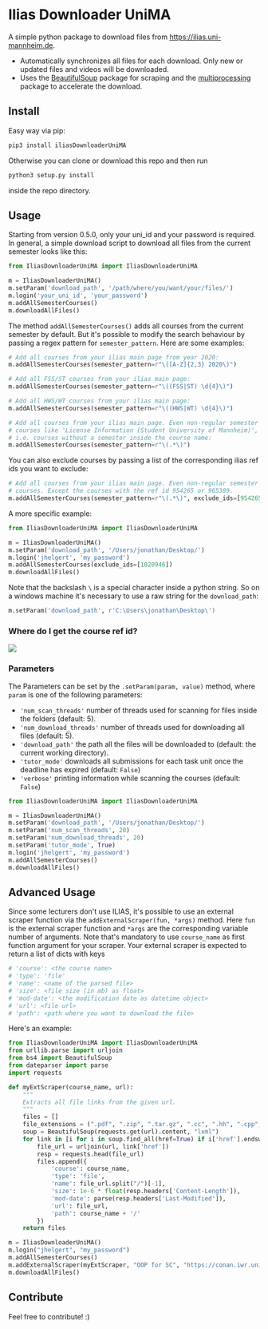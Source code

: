 
# Ilias Downloader UniMA

A simple python package to download files from https://ilias.uni-mannheim.de.

- Automatically synchronizes all files for each download. Only new or updated files and videos will be downloaded.
- Uses the [BeautifulSoup](https://www.crummy.com/software/BeautifulSoup/bs4/doc/) package for scraping and the [multiprocessing](https://docs.python.org/3/library/multiprocessing.html) package to accelerate the download.

## Install

Easy way via pip:

```bash
pip3 install iliasDownloaderUniMA
```

Otherwise you can clone or download this repo and then run

``` bash
python3 setup.py install 
```

inside the repo directory.

## Usage

Starting from version 0.5.0, only your uni_id and your password is required.
In general, a simple download script to download all files from the current
semester looks like this:

```python
from IliasDownloaderUniMA import IliasDownloaderUniMA

m = IliasDownloaderUniMA()
m.setParam('download_path', '/path/where/you/want/your/files/')
m.login('your_uni_id', 'your_password')
m.addAllSemesterCourses()
m.downloadAllFiles()
```

The method `addAllSemesterCourses()` adds all courses from the current semester
 by default. But it's possible to modify the search behaviour by passing a regex
pattern for `semester_pattern`. Here are some examples:

``` python
# Add all courses from your ilias main page from year 2020:
m.addAllSemesterCourses(semester_pattern=r"\([A-Z]{2,3} 2020\)")
```

``` python
# Add all FSS/ST courses from your ilias main page:
m.addAllSemesterCourses(semester_pattern=r"\((FSS|ST) \d{4}\)")
```

``` python
# Add all HWS/WT courses from your ilias main page:
m.addAllSemesterCourses(semester_pattern=r"\((HWS|WT) \d{4}\)")
```

``` python
# Add all courses from your ilias main page. Even non-regular semester
# courses like 'License Information (Student University of Mannheim)',
# i.e. courses without a semester inside the course name:
m.addAllSemesterCourses(semester_pattern=r"\(.*\)")
```

You can also exclude courses by passing a list of the corresponding
ilias ref ids you want to exclude:

``` python
# Add all courses from your ilias main page. Even non-regular semester
# courses. Except the courses with the ref id 954265 or 965389.
m.addAllSemesterCourses(semester_pattern=r"\(.*\)", exclude_ids=[954265, 965389])
```

A more specific example:

```python
from IliasDownloaderUniMA import IliasDownloaderUniMA

m = IliasDownloaderUniMA()
m.setParam('download_path', '/Users/jonathan/Desktop/')
m.login('jhelgert', 'my_password')
m.addAllSemesterCourses(exclude_ids=[1020946])
m.downloadAllFiles()
```

Note that the backslash `\` is a special character inside a python string.
So on a windows machine it's necessary to use a raw string for the `download_path`:

```python
m.setParam('download_path', r'C:\Users\jonathan\Desktop\')
```


### Where do I get the course ref id?

![](https://i.imgur.com/1MKl9un.png)

### Parameters

The Parameters can be set by the `.setParam(param, value)` method, where
`param` is one of the following parameters:

- `'num_scan_threads'` number of threads used for scanning for files
inside the folders (default: 5).
- `'num_download_threads'` number of threads used for downloading all files (default: 5).
- `'download_path'` the path all the files will be downloaded to (default: the current working directory).
- `'tutor_mode'` downloads all submissions for each task unit once the deadline has expired (default: `False`)
- `'verbose'` printing information while scanning the courses (default: `False`)


```python
from IliasDownloaderUniMA import IliasDownloaderUniMA

m = IliasDownloaderUniMA()
m.setParam('download_path', '/Users/jonathan/Desktop/')
m.setParam('num_scan_threads', 20)
m.setParam('num_download_threads', 20)
m.setParam('tutor_mode', True)
m.login('jhelgert', 'my_password')
m.addAllSemesterCourses()
m.downloadAllFiles()
```

## Advanced Usage

Since some lecturers don't use ILIAS, it's possible to use an
external scraper function via the `addExternalScraper(fun, *args)`
method. Here `fun` is the external scraper function and `*args`
are the corresponding variable number of arguments.
Note that's mandatory to use `course_name` as first function
argument for your scraper. Your external scraper is expected to
return a list of dicts with keys

``` python
# 'course': <the course name>
# 'type': 'file'
# 'name': <name of the parsed file>
# 'size': <file size (in mb) as float>
# 'mod-date': <the modification date as datetime object>
# 'url': <file url>
# 'path': <path where you want to download the file>
```

Here's an example:

``` python
from IliasDownloaderUniMA import IliasDownloaderUniMA
from urllib.parse import urljoin
from bs4 import BeautifulSoup
from dateparser import parse
import requests

def myExtScraper(course_name, url):
	"""
	Extracts all file links from the given url.
	"""
	files = []
	file_extensions = (".pdf", ".zip", ".tar.gz", ".cc", ".hh", ".cpp", ".h")
	soup = BeautifulSoup(requests.get(url).content, "lxml")
	for link in [i for i in soup.find_all(href=True) if i['href'].endswith(file_extensions)]: 
		file_url = urljoin(url, link['href'])
		resp = requests.head(file_url)
		files.append({
			'course': course_name,
			'type': 'file',
			'name': file_url.split("/")[-1],
			'size': 1e-6 * float(resp.headers['Content-Length']),
			'mod-date': parse(resp.headers['Last-Modified']),
			'url': file_url,
			'path': course_name + '/'
		})
	return files

m = IliasDownloaderUniMA()
m.login("jhelgert", "my_password")
m.addAllSemesterCourses()
m.addExternalScraper(myExtScraper, "OOP for SC", "https://conan.iwr.uni-heidelberg.de/teaching/oopfsc_ws2020/")
m.downloadAllFiles()
```


## Contribute

Feel free to contribute! :)
